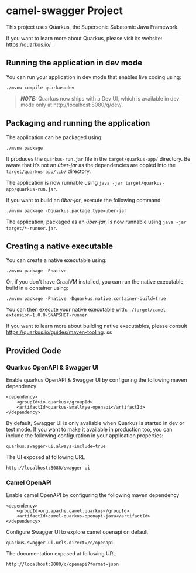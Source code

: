 # camel-swagger Project

This project uses Quarkus, the Supersonic Subatomic Java Framework.

If you want to learn more about Quarkus, please visit its website: https://quarkus.io/ .

## Running the application in dev mode

You can run your application in dev mode that enables live coding using:
```shell script
./mvnw compile quarkus:dev
```

> **_NOTE:_**  Quarkus now ships with a Dev UI, which is available in dev mode only at http://localhost:8080/q/dev/.

## Packaging and running the application

The application can be packaged using:
```shell script
./mvnw package
```
It produces the `quarkus-run.jar` file in the `target/quarkus-app/` directory.
Be aware that it’s not an _über-jar_ as the dependencies are copied into the `target/quarkus-app/lib/` directory.

The application is now runnable using `java -jar target/quarkus-app/quarkus-run.jar`.

If you want to build an _über-jar_, execute the following command:
```shell script
./mvnw package -Dquarkus.package.type=uber-jar
```

The application, packaged as an _über-jar_, is now runnable using `java -jar target/*-runner.jar`.

## Creating a native executable

You can create a native executable using: 
```shell script
./mvnw package -Pnative
```

Or, if you don't have GraalVM installed, you can run the native executable build in a container using: 
```shell script
./mvnw package -Pnative -Dquarkus.native.container-build=true
```

You can then execute your native executable with: `./target/camel-extension-1.0.0-SNAPSHOT-runner`

If you want to learn more about building native executables, please consult https://quarkus.io/guides/maven-tooling.
ss
## Provided Code

### Quarkus OpenAPI & Swagger UI
Enable quarkus OpenAPI & Swagger UI by configuring the following maven dependency
````
<dependency>
    <groupId>io.quarkus</groupId>
    <artifactId>quarkus-smallrye-openapi</artifactId>
</dependency>
````

By default, Swagger UI is only available when Quarkus is started in dev or test mode.
If you want to make it available in production too, you can include the following configuration in your application.properties:
````
quarkus.swagger-ui.always-include=true
````

The UI exposed at following URL
````
http://localhost:8080/swagger-ui
````

### Camel OpenAPI
Enable camel OpenAPI by configuring the following maven dependency
````
<dependency>
    <groupId>org.apache.camel.quarkus</groupId>
    <artifactId>camel-quarkus-openapi-java</artifactId>
</dependency>
````

Configure Swagger UI to explore camel openapi on default
````
quarkus.swagger-ui.urls.direct=/c/openapi
````

The documentation exposed at following URL
````
http://localhost:8080/c/openapi?format=json
````


